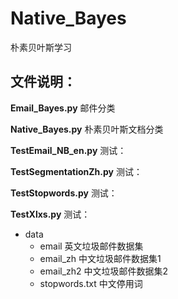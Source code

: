# Native_Bayes
朴素贝叶斯学习

##  文件说明： ##

**Email_Bayes.py**           邮件分类
                    
**Native_Bayes.py**         朴素贝叶斯文档分类

**TestEmail_NB_en.py**       测试：

**TestSegmentationZh.py**    测试：
     
**TestStopwords.py**         测试：
     
**TestXlxs.py**              测试：


- data
     - email        英文垃圾邮件数据集
     - email_zh     中文垃圾邮件数据集1
     - email_zh2    中文垃圾邮件数据集2
     - stopwords.txt     中文停用词
